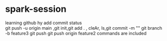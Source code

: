 # spark-session
learning github
hy
add commit 
status
<br>
git push -u origin main ,git init,git add .  ,  cleAr, ls,git commit -m "" git branch -b feature3
git push
git push origin feature2
commands are included